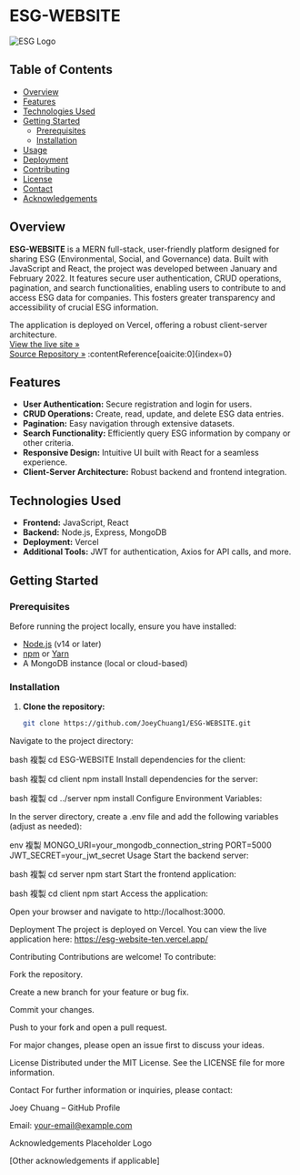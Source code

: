 # ESG-WEBSITE

![ESG Logo](https://via.placeholder.com/150) <!-- Optional: Add your project logo here -->

## Table of Contents
- [Overview](#overview)
- [Features](#features)
- [Technologies Used](#technologies-used)
- [Getting Started](#getting-started)
  - [Prerequisites](#prerequisites)
  - [Installation](#installation)
- [Usage](#usage)
- [Deployment](#deployment)
- [Contributing](#contributing)
- [License](#license)
- [Contact](#contact)
- [Acknowledgements](#acknowledgements)

## Overview
**ESG-WEBSITE** is a MERN full-stack, user-friendly platform designed for sharing ESG (Environmental, Social, and Governance) data. Built with JavaScript and React, the project was developed between January and February 2022. It features secure user authentication, CRUD operations, pagination, and search functionalities, enabling users to contribute to and access ESG data for companies. This fosters greater transparency and accessibility of crucial ESG information.

The application is deployed on Vercel, offering a robust client-server architecture.  
[View the live site »](https://esg-website-ten.vercel.app/)  
[Source Repository »](https://github.com/JoeyChuang1/ESG-WEBSITE) :contentReference[oaicite:0]{index=0}

## Features
- **User Authentication:** Secure registration and login for users.
- **CRUD Operations:** Create, read, update, and delete ESG data entries.
- **Pagination:** Easy navigation through extensive datasets.
- **Search Functionality:** Efficiently query ESG information by company or other criteria.
- **Responsive Design:** Intuitive UI built with React for a seamless experience.
- **Client-Server Architecture:** Robust backend and frontend integration.

## Technologies Used
- **Frontend:** JavaScript, React
- **Backend:** Node.js, Express, MongoDB
- **Deployment:** Vercel
- **Additional Tools:** JWT for authentication, Axios for API calls, and more.

## Getting Started

### Prerequisites
Before running the project locally, ensure you have installed:
- [Node.js](https://nodejs.org/) (v14 or later)
- [npm](https://www.npmjs.com/) or [Yarn](https://yarnpkg.com/)
- A MongoDB instance (local or cloud-based)

### Installation
1. **Clone the repository:**
   ```bash
   git clone https://github.com/JoeyChuang1/ESG-WEBSITE.git
   
Navigate to the project directory:

bash
複製
cd ESG-WEBSITE
Install dependencies for the client:

bash
複製
cd client
npm install
Install dependencies for the server:

bash
複製
cd ../server
npm install
Configure Environment Variables:

In the server directory, create a .env file and add the following variables (adjust as needed):

env
複製
MONGO_URI=your_mongodb_connection_string
PORT=5000
JWT_SECRET=your_jwt_secret
Usage
Start the backend server:

bash
複製
cd server
npm start
Start the frontend application:

bash
複製
cd client
npm start
Access the application:

Open your browser and navigate to http://localhost:3000.

Deployment
The project is deployed on Vercel. You can view the live application here:
https://esg-website-ten.vercel.app/

Contributing
Contributions are welcome! To contribute:

Fork the repository.

Create a new branch for your feature or bug fix.

Commit your changes.

Push to your fork and open a pull request.

For major changes, please open an issue first to discuss your ideas.

License
Distributed under the MIT License. See the LICENSE file for more information.

Contact
For further information or inquiries, please contact:

Joey Chuang – GitHub Profile

Email: your-email@example.com

Acknowledgements
Placeholder Logo

[Other acknowledgements if applicable]
